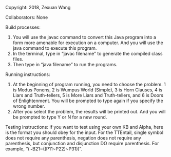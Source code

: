 Copyright: 2018, Zexuan Wang

Collaborators: None

Build processes:
1. You will use the javac command to convert this Java program into a form more amenable for execution on a computer. And you will use the java command to execute this program.
2. In the terminal, type in “javac filename” to generate the compiled class files.
3. Then type in “java filename” to run the programs.

Running instructions:
1. At the beginning of program running, you need to choose the problem. 1 is Modus Ponens, 2 is Wumpus World (Simple), 3 is Horn Clauses, 4 is Liars and Truth-tellers, 5 is More Liars and Truth-tellers, and 6 is Doors of Enlightenment. You will be prompted to type again if you specify the wrong number.
2. After you select the problem, the results will be printed out. And you will be prompted to type Y or N for a new round.

Testing instructions:
If you want to test using your own KB and Alpha, here is the format you should obey for the input. For the TTEntail, single symbol does not require any parenthesis, negation does not require any parenthesis, but conjunction and disjunction DO require parenthesis. For example, “(¬B21~((P11~P22)~P31))”.
